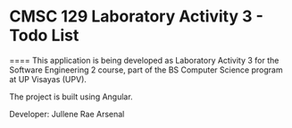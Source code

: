 # CMSC 129 Laboratory Activity 3 - Todo List
====
This application is being developed as Laboratory Activity 3 for the Software Engineering 2 course, part of the BS Computer Science program at UP Visayas (UPV).

The project is built using Angular.

Developer: Jullene Rae Arsenal
